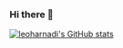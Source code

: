 ### Hi there 👋
[![leoharnadi's GitHub stats](https://github-readme-stats.vercel.app/api?username=leoharnadi)](https://github.com/leoharnadi/github-readme-stats)
<!--
**leoharnadi/leoharnadi** is a ✨ _special_ ✨ repository because its `README.md` (this file) appears on your GitHub profile.

Here are some ideas to get you started:

- 🔭 I’m currently working on ...
- 🌱 I’m currently learning ...
- 👯 I’m looking to collaborate on ...
- 🤔 I’m looking for help with ...
- 💬 Ask me about ...
- 📫 How to reach me: ...
- 😄 Pronouns: ...
- ⚡ Fun fact: ...
-->
